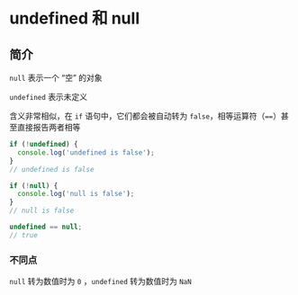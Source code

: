 # undefined 和 null

## 简介

`null` 表示一个 “空” 的对象

`undefined` 表示未定义

含义非常相似，在 `if` 语句中，它们都会被自动转为 `false`，相等运算符（`==`）甚至直接报告两者相等

```jsx
if (!undefined) {
  console.log('undefined is false');
}
// undefined is false

if (!null) {
  console.log('null is false');
}
// null is false

undefined == null;
// true
```

### 不同点

`null` 转为数值时为 `0` ，`undefined` 转为数值时为 `NaN`
